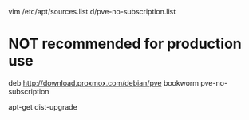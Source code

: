 vim /etc/apt/sources.list.d/pve-no-subscription.list

# NOT recommended for production use
deb http://download.proxmox.com/debian/pve bookworm pve-no-subscription

 apt-get dist-upgrade





